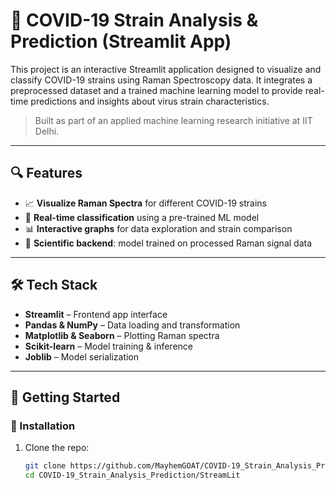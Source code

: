 # 🦠 COVID-19 Strain Analysis & Prediction (Streamlit App)

This project is an interactive Streamlit application designed to visualize and classify COVID-19 strains using Raman Spectroscopy data. It integrates a preprocessed dataset and a trained machine learning model to provide real-time predictions and insights about virus strain characteristics.

> Built as part of an applied machine learning research initiative at IIT Delhi.

---

## 🔍 Features

- 📈 **Visualize Raman Spectra** for different COVID-19 strains
- 🧠 **Real-time classification** using a pre-trained ML model
- 📊 **Interactive graphs** for data exploration and strain comparison
- 🧪 **Scientific backend**: model trained on processed Raman signal data

---

## 🛠️ Tech Stack

- **Streamlit** – Frontend app interface
- **Pandas & NumPy** – Data loading and transformation
- **Matplotlib & Seaborn** – Plotting Raman spectra
- **Scikit-learn** – Model training & inference
- **Joblib** – Model serialization

---

## 🚀 Getting Started

### 🔧 Installation

1. Clone the repo:
   ```bash
   git clone https://github.com/MayhemGOAT/COVID-19_Strain_Analysis_Prediction.git
   cd COVID-19_Strain_Analysis_Prediction/StreamLit
